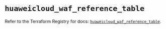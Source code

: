 # `huaweicloud_waf_reference_table`

Refer to the Terraform Registry for docs: [`huaweicloud_waf_reference_table`](https://registry.terraform.io/providers/huaweicloud/huaweicloud/1.71.1/docs/resources/waf_reference_table).
